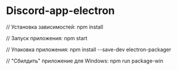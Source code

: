 # Discord-app-electron

// Установка зависимостей:
npm install

// Запуск приложения:
npm start

// Упаковка приложения:
npm install --save-dev electron-packager

// "Сбилдить" приложение для Windows:
npm run package-win
